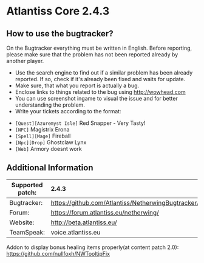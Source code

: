 Atlantiss Core 2.4.3
================================

How to use the bugtracker?
-------------------------
On the Bugtracker everything must be written in English. Before reporting, please make sure that the problem has not been reported already by another player.

 - Use the search engine to find out if a similar problem has been already reported. If so, check if it's already been fixed and waits for update.
 - Make sure, that what you report is actually a bug.
 - Enclose links to things related to the bug using http://wowhead.com
 - You can use screenshot ingame to visual the issue and for better understanding the problem.
 - Write your tickets according to the format:<br>
  * `[Quest][Azuremyst Isle]` Red Snapper - Very Tasty!<br>
  * `[NPC]` Magistrix Erona<br>
  * `[Spell][Mage]` Fireball<br>
  * `[Npc][Drop]` Ghostclaw Lynx<br>
  * `[Web]` Armory doesnt work


Additional Information
-------------------------

| Supported patch:  | 2.4.3                                                     |
|-------------------|:----------------------------------------------------------|
| Bugtracker:       | https://github.com/Atlantiss/NetherwingBugtracker/issues  |
| Forum:            | https://forum.atlantiss.eu/netherwing/                    |
| Website:          | http://beta.atlantiss.eu/                                 |
| TeamSpeak:        | voice.atlantiss.eu                                        |


Addon to display bonus healing items properly(at content patch 2.0): https://github.com/nullfoxh/NWTooltipFix
